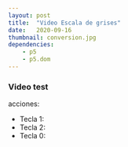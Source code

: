 ```yaml
---
layout: post
title:  "Video Escala de grises"
date:   2020-09-16
thumbnail: conversion.jpg
dependencies:
    - p5
    - p5.dom
---
```


### Video test

acciones:
- Tecla 1: 
- Tecla 2: 
- Tecla 0: 


<div id="simple-sketch-holder">
    <script type="text/javascript" src="videosw.js"></script>
</div>



